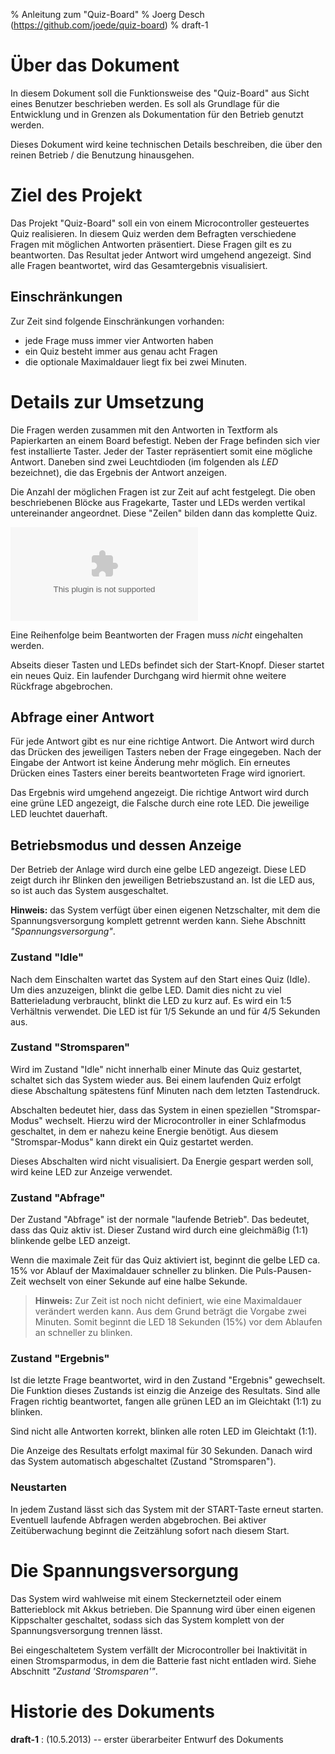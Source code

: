 % Anleitung zum "Quiz-Board"
% Joerg Desch (https://github.com/joede/quiz-board)
% draft-1

# Über das Dokument

In diesem Dokument soll die Funktionsweise des "Quiz-Board" aus Sicht
eines Benutzer beschrieben werden. Es soll als Grundlage für die Entwicklung
und in Grenzen als Dokumentation für den Betrieb genutzt werden.

Dieses Dokument wird keine technischen Details beschreiben, die über den
reinen Betrieb / die Benutzung hinausgehen.


# Ziel des Projekt

Das Projekt "Quiz-Board" soll ein von einem Microcontroller gesteuertes
Quiz realisieren. In diesem Quiz werden dem Befragten verschiedene Fragen
mit möglichen Antworten präsentiert. Diese Fragen gilt es zu beantworten.
Das Resultat jeder Antwort wird umgehend angezeigt. Sind alle Fragen
beantwortet, wird das Gesamtergebnis visualisiert.

## Einschränkungen

Zur Zeit sind folgende Einschränkungen vorhanden:

* jede Frage muss immer vier Antworten haben
* ein Quiz besteht immer aus genau acht Fragen
* die optionale Maximaldauer liegt fix bei zwei Minuten.


# Details zur Umsetzung

Die Fragen werden zusammen mit den Antworten in Textform als Papierkarten an
einem Board befestigt. Neben der Frage befinden sich vier fest installierte
Taster. Jeder der Taster repräsentiert somit eine mögliche Antwort. Daneben
sind zwei Leuchtdioden (im folgenden als *LED* bezeichnet), die das Ergebnis
der Antwort anzeigen.

Die Anzahl der möglichen Fragen ist zur Zeit auf acht festgelegt. Die oben
beschriebenen Blöcke aus Fragekarte, Taster und LEDs werden vertikal
untereinander angeordnet. Diese "Zeilen" bilden dann das komplette Quiz.

![Skizze der Anordnung der Elemente des Board. Die Farbgebung ist eine
Möglichkeit die Fragen und die LED zu gruppieren. Auf die Darstellung der Taster
in dem grau hinterlegten Feld wurde in der Skizze verzichtet.](images/Puzzleboard-Sample.eps)

Eine Reihenfolge beim Beantworten der Fragen muss *nicht* eingehalten werden.

Abseits dieser Tasten und LEDs befindet sich der Start-Knopf. Dieser startet
ein neues Quiz. Ein laufender Durchgang wird hiermit ohne weitere Rückfrage
abgebrochen.

## Abfrage einer Antwort

Für jede Antwort gibt es nur eine richtige Antwort. Die Antwort wird durch das
Drücken des jeweiligen Tasters neben der Frage eingegeben. Nach der Eingabe
der Antwort ist keine Änderung mehr möglich. Ein erneutes Drücken eines
Tasters einer bereits beantworteten Frage wird ignoriert.

Das Ergebnis wird umgehend angezeigt. Die richtige Antwort wird durch eine
grüne LED angezeigt, die Falsche durch eine rote LED. Die jeweilige LED leuchtet
dauerhaft.

## Betriebsmodus und dessen Anzeige

Der Betrieb der Anlage wird durch eine gelbe LED angezeigt. Diese LED zeigt
durch ihr Blinken den jeweiligen Betriebszustand an. Ist die LED aus, so ist
auch das System ausgeschaltet.

**Hinweis:** das System verfügt über einen eigenen Netzschalter, mit dem die
Spannungsversorgung komplett getrennt werden kann. Siehe Abschnitt
*"Spannungsversorgung"*.

### Zustand "Idle"

Nach dem Einschalten wartet das System auf den Start eines Quiz (Idle). Um
dies anzuzeigen, blinkt die gelbe LED. Damit dies nicht zu viel Batterieladung
verbraucht, blinkt die LED zu kurz auf. Es wird ein 1:5 Verhältnis verwendet.
Die LED ist für 1/5 Sekunde an und für 4/5 Sekunden aus.

### Zustand "Stromsparen"

Wird im Zustand "Idle" nicht innerhalb einer Minute das Quiz gestartet, schaltet
sich das System wieder aus. Bei einem laufenden Quiz erfolgt diese Abschaltung
spätestens fünf Minuten nach dem letzten Tastendruck.

Abschalten bedeutet hier, dass das System in einen speziellen "Stromspar-Modus"
wechselt. Hierzu wird der Microcontroller in einer Schlafmodus geschaltet, in
dem er nahezu keine Energie benötigt. Aus diesem "Stromspar-Modus" kann direkt
ein Quiz gestartet werden.

Dieses Abschalten wird nicht visualisiert. Da Energie gespart werden soll, wird
keine LED zur Anzeige verwendet.

### Zustand "Abfrage"

Der Zustand "Abfrage" ist der normale "laufende Betrieb". Das bedeutet, dass
das Quiz aktiv ist. Dieser Zustand wird durch eine gleichmäßig (1:1)
blinkende gelbe LED anzeigt.

Wenn die maximale Zeit für das Quiz aktiviert ist, beginnt die gelbe LED ca.
15% vor Ablauf der Maximaldauer schneller zu blinken. Die Puls-Pausen-Zeit
wechselt von einer Sekunde auf eine halbe Sekunde.

> **Hinweis:** Zur Zeit ist noch nicht definiert, wie eine Maximaldauer verändert
> werden kann. Aus dem Grund beträgt die Vorgabe zwei Minuten. Somit beginnt die
> LED 18 Sekunden (15%) vor dem Ablaufen an schneller zu blinken.

### Zustand "Ergebnis"

Ist die letzte Frage beantwortet, wird in den Zustand "Ergebnis" gewechselt.
Die Funktion dieses Zustands ist einzig die Anzeige des Resultats. Sind alle
Fragen richtig beantwortet, fangen alle grünen LED an im Gleichtakt (1:1)
zu blinken.

Sind nicht alle Antworten korrekt, blinken alle roten LED im Gleichtakt (1:1).

Die Anzeige des Resultats erfolgt maximal für 30 Sekunden. Danach wird das
System automatisch abgeschaltet (Zustand "Stromsparen").

### Neustarten

In jedem Zustand lässt sich das System mit der START-Taste erneut starten.
Eventuell laufende Abfragen werden abgebrochen. Bei aktiver Zeitüberwachung
beginnt die Zeitzählung sofort nach diesem Start.


# Die Spannungsversorgung

Das System wird wahlweise mit einem Steckernetzteil oder einem Batterieblock mit
Akkus betrieben. Die Spannung wird über einen eigenen Kippschalter geschaltet,
sodass sich das System komplett von der Spannungsversorgung trennen lässt.

Bei eingeschaltetem System verfällt der Microcontroller bei Inaktivität in
einen Stromsparmodus, in dem die Batterie fast nicht entladen wird. Siehe
Abschnitt *"Zustand 'Stromsparen'"*.


# Historie des Dokuments

**draft-1**
:    (10.5.2013) -- erster überarbeiter Entwurf des Dokuments
